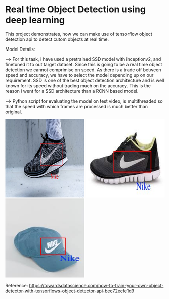 # Real time Object Detection using deep learning
This project demonstrates, how we can make use of tensorflow object detection api to detect cutom objects at real time.

Model Details:

==> For this task, i have used a pretrained SSD model with inceptionv2, and finetuned it to out target dataset. Since this is going to be a real time object detection we cannot comprimise on speed. As there is a trade off between speed and accuracy, we have to select the model depending up on our requirement. SSD is one of the best object detection architecture and is well known for its speed without trading much on the accuracy. This is the reason i went for a SSD architecture than a RCNN based model. 

==> Python script for evaluating the model on test video, is multithreaded so that the speed with which frames are processed is much better than original.

<img src="image1.jpg"  width="250" height="250" /> <img src="image2.jpg"  width="250" height="250" /> <img src="images3.jpg"  width="250" height="250" /> 

Reference: https://towardsdatascience.com/how-to-train-your-own-object-detector-with-tensorflows-object-detector-api-bec72ecfe1d9
